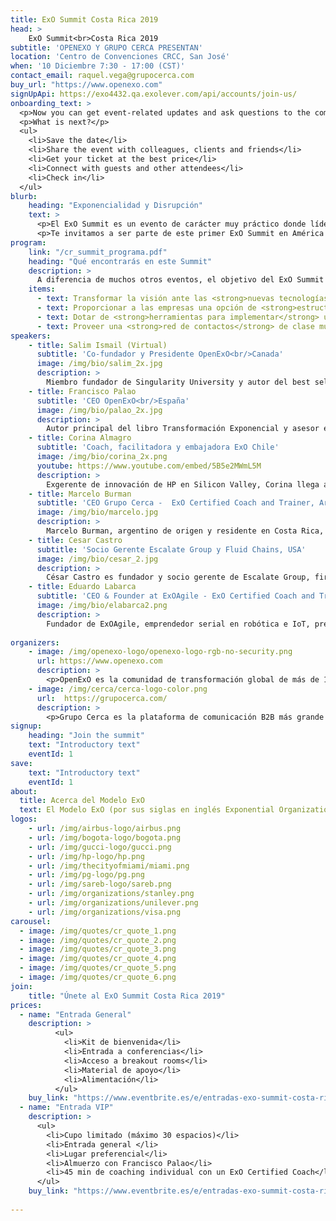 ```yaml
---
title: ExO Summit Costa Rica 2019
head: >
    ExO Summit<br>Costa Rica 2019
subtitle: 'OPENEXO Y GRUPO CERCA PRESENTAN'
location: 'Centro de Convenciones CRCC, San José'
when: '10 Diciembre 7:30 - 17:00 (CST)'
contact_email: raquel.vega@grupocerca.com
buy_url: "https://www.openexo.com"
signUpApi: https://exo4432.qa.exolever.com/api/accounts/join-us/
onboarding_text: >
  <p>Now you can get event-related updates and ask questions to the community. </p>
  <p>What is next?</p>
  <ul>
    <li>Save the date</li>
    <li>Share the event with colleagues, clients and friends</li>
    <li>Get your ticket at the best price</li>
    <li>Connect with guests and other attendees</li>
    <li>Check in</li>
  </ul>
blurb:
    heading: "Exponencialidad y Disrupción"
    text: >
      <p>El ExO Summit es un evento de carácter muy práctico donde líderes mundiales, ejecutivos, emprendedores y agentes de cambio se reúnen para compartir sus experiencias transformadoras, intercambiar ideas, desafiar creencias y atreverse a transformar nuestro tejido empresarial utilizando el Modelo ExO.</p>
      <p>Te invitamos a ser parte de este primer ExO Summit en América Central y el Caribe para experimentar el poder del Modelo ExO que ya ha transformado a múltiples compañías, personas e instituciones en todo el mundo.</p>
program:
    link: "/cr_summit_programa.pdf"
    heading: "Qué encontrarás en este Summit"
    description: >
      A diferencia de muchos otros eventos, el objetivo del ExO Summit no es sólo inspirar, sino <strong>empoderar a los líderes del momento</strong> (a través de talleres prácticos, reuniones personalizadas, testimonios directos y casos de estudio) con las herramientas y el soporte que necesitan para poder empezar la transformación exponencial al día siguiente del evento.
    items:
      - text: Transformar la visión ante las <strong>nuevas tecnologías exponenciales</strong>
      - text: Proporcionar a las empresas una opción de <strong>estructura adaptable y disruptiva</strong>
      - text: Dotar de <strong>herramientas para implementar</strong> un cambio basado en la situación tecnológica actual
      - text: Proveer una <strong>red de contactos</strong> de clase mundial (ExO Community)
speakers:
    - title: Salim Ismail (Virtual)
      subtitle: 'Co-fundador y Presidente OpenExO<br/>Canada'
      image: /img/bio/salim_2x.jpg
      description: >
        Miembro fundador de Singularity University y autor del best seller Organizaciones Exponenciales, Salim es un reconocido emprendedor y líder futurista que trabaja con compañías Fortune 5,000 para ayudarlas a transformar sus prácticas de negocio de lineales a exponenciales.
    - title: Francisco Palao
      subtitle: 'CEO OpenExO<br/>España'
      image: /img/bio/palao_2x.jpg
      description: >
        Autor principal del libro Transformación Exponencial y asesor en Singularity University, Francisco es un galardonado emprendedor (premio MIT TR35 2012, entre otros) que ha inspirado y asesorado a organizaciones de todo el mundo para diseñar e implementar estrategias de innovación disruptiva. 
    - title: Corina Almagro
      subtitle: 'Coach, facilitadora y embajadora ExO Chile'
      image: /img/bio/corina_2x.png
      youtube: https://www.youtube.com/embed/5B5e2MWmL5M
      description: >
        Exgerente de innovación de HP en Silicon Valley, Corina llega a Costa Rica con más de 3 años de experiencia como coach de ExO, trabajando con empresas como Visa, Black and Decker, Banco Santander o Boston Scientific en su transformación exponencial.
    - title: Marcelo Burman
      subtitle: 'CEO Grupo Cerca -  ExO Certified Coach and Trainer, Argentina'
      image: /img/bio/marcelo.jpg
      description: >
        Marcelo Burman, argentino de origen y residente en Costa Rica, es un “emprendedor serial”, habiendo iniciado distintos proyectos en Argentina hasta el año 2002 y desde ahí América Central. Es conferencista, entrenador y coach en Transformación Exponencial y lidera proyectos de transformación digital en diversas empresas.
    - title: Cesar Castro
      subtitle: 'Socio Gerente Escalate Group y Fluid Chains, USA'
      image: /img/bio/cesar_2.jpg
      description: >
        César Castro es fundador y socio gerente de Escalate Group, firma de consultoría que visualiza, acelera y escala la innovación disruptiva y la transformación digital para organizaciones y líderes que buscan seguir siendo relevantes durante la 4ta Revolución Industrial. También es cofundador de Blockchain Accelerator Fluid Chains.
    - title: Eduardo Labarca
      subtitle: 'CEO & Founder at ExOAgile - ExO Certified Coach and Trainer, España'
      image: /img/bio/elabarca2.png
      description: >
        Fundador de ExOAgile, emprendedor serial en robótica e IoT, premiado como innovador MIT TR35 y por Fraunhofer. Especialista en management y liderazgo ágil de equipos de alto desempeño y disrupción tecnológica.
          
organizers:
    - image: /img/openexo-logo/openexo-logo-rgb-no-security.png
      url: https://www.openexo.com
      description: >
        <p>OpenExO es la comunidad de transformación global de más de 1,500 coaches, inversores, consultores y especialistas en innovación que ayudan a organizaciones, instituciones y personas a desbloquear la abundancia para cambiar el mundo.</p>
    - image: /img/cerca/cerca-logo-color.png
      url:  https://grupocerca.com/
      description: >
        <p>Grupo Cerca es la plataforma de comunicación B2B más grande América Central, con más de 50 eventos realizados por año y amplia experiencia en formación, información y networking para empresas de la región.</p>
signup:
    heading: "Join the summit"
    text: "Introductory text"
    eventId: 1
save:
    text: "Introductory text"
    eventId: 1
about:
  title: Acerca del Modelo ExO
  text: El Modelo ExO (por sus siglas en inglés Exponential Organizations), basado en el best-seller <a href="https://www.openexo.com/books" target="_blank">‘Organizaciones Exponenciales’</a>, ofrece una guía para diseñar Organizaciones Exponenciales mediante la aplicación de 10 atributos y un proceso de 10 semanas para su implementación, llamado ExO Sprint.
logos:
    - url: /img/airbus-logo/airbus.png
    - url: /img/bogota-logo/bogota.png
    - url: /img/gucci-logo/gucci.png
    - url: /img/hp-logo/hp.png
    - url: /img/thecityofmiami/miami.png
    - url: /img/pg-logo/pg.png
    - url: /img/sareb-logo/sareb.png
    - url: /img/organizations/stanley.png
    - url: /img/organizations/unilever.png
    - url: /img/organizations/visa.png
carousel:
  - image: /img/quotes/cr_quote_1.png
  - image: /img/quotes/cr_quote_2.png
  - image: /img/quotes/cr_quote_3.png
  - image: /img/quotes/cr_quote_4.png
  - image: /img/quotes/cr_quote_5.png
  - image: /img/quotes/cr_quote_6.png
join:
    title: "Únete al ExO Summit Costa Rica 2019"
prices:
  - name: "Entrada General"
    description: >
          <ul>
            <li>Kit de bienvenida</li>
            <li>Entrada a conferencias</li>
            <li>Acceso a breakout rooms</li>
            <li>Material de apoyo</li>
            <li>Alimentación</li>
          </ul>
    buy_link: "https://www.eventbrite.es/e/entradas-exo-summit-costa-rica-2019-74061220103"
  - name: "Entrada VIP"
    description: >
      <ul>
        <li>Cupo limitado (máximo 30 espacios)</li>
        <li>Entrada general </li>
        <li>Lugar preferencial</li>
        <li>Almuerzo con Francisco Palao</li>
        <li>45 min de coaching individual con un ExO Certified Coach</li>
      </ul>
    buy_link: "https://www.eventbrite.es/e/entradas-exo-summit-costa-rica-2019-74061220103"
   
---
```


